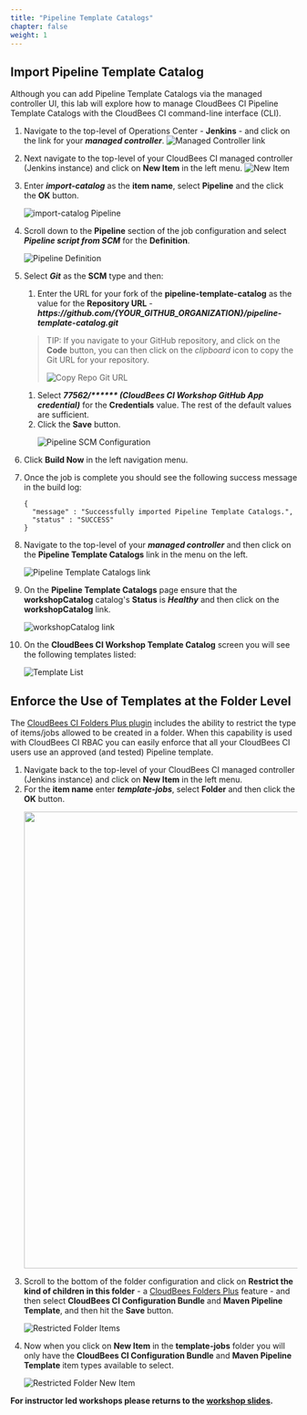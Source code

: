 ```yaml
---
title: "Pipeline Template Catalogs"
chapter: false
weight: 1
---
```


## Import Pipeline Template Catalog
Although you can add Pipeline Template Catalogs via the managed controller UI, this lab will explore how to manage CloudBees CI Pipeline Template Catalogs with the CloudBees CI command-line interface (CLI). 

1. Navigate to the top-level of Operations Center - **Jenkins** - and click on the link for your ***managed controller***. ![Managed Controller link](managed-controller-link.png?width=60pc)
2. Next navigate to the top-level of your CloudBees CI managed controller (Jenkins instance) and click on **New Item** in the left menu. ![New Item](create-new-item.png?width=60pc)
3. Enter ***import-catalog*** as the **item name**, select **Pipeline** and the click the **OK** button.<p>![import-catalog Pipeline](create-pipeline-item.png?width=60pc)
4. Scroll down to the **Pipeline** section of the job configuration and select ***Pipeline script from SCM*** for the **Definition**. <p>![Pipeline Definition](pipeline-definition.png?width=60pc)
5. Select ***Git*** as the **SCM** type and then:
   1. Enter the URL for your fork of the **pipeline-template-catalog** as the value for the **Repository URL** - ***https:\//github.com/{YOUR_GITHUB_ORGANIZATION}/pipeline-template-catalog.git***

   >TIP: If you navigate to your GitHub repository, and click on the **Code** button, you can then click on the *clipboard* icon to copy the Git URL for your repository. <p>![Copy Repo Git URL](copy-repo-url.png?width=40pc)

   1. Select ***77562/\*\*\*\*\*\* (CloudBees CI Workshop GitHub App credential)*** for the **Credentials** value. The rest of the default values are sufficient.
   2. Click the **Save** button. <p>![Pipeline SCM Configuration](pipeline-scm-config.png?width=60pc)
6. Click **Build Now** in the left navigation menu.
7. Once the job is complete you should see the following success message in the build log:
   
   ```
   {
     "message" : "Successfully imported Pipeline Template Catalogs.",
     "status" : "SUCCESS"
   }
   ```

8. Navigate to the top-level of your ***managed controller*** and then click on the **Pipeline Template Catalogs** link in the menu on the left. <p>![Pipeline Template Catalogs link](catalog-link.png?width=60pc)
9. On the **Pipeline Template Catalogs** page ensure that the **workshopCatalog** catalog's **Status** is ***Healthy*** and then click on the **workshopCatalog** link. <p>![workshopCatalog link](workshopcatalog-link.png?width=50pc)
10. On the **CloudBees CI Workshop Template Catalog** screen you will see the following templates listed: <p>![Template List](workshop-template-list.png?width=50pc)

## Enforce the Use of Templates at the Folder Level
The [CloudBees CI Folders Plus plugin](https://docs.cloudbees.com/docs/cloudbees-ci/latest/cloud-secure-guide/folders-plus) includes the ability to restrict the type of items/jobs allowed to be created in a folder. When this capability is used with CloudBees CI RBAC you can easily enforce that all your CloudBees CI users use an approved (and tested) Pipeline template.

1. Navigate back to the top-level of your CloudBees CI managed controller (Jenkins instance) and click on **New Item** in the left menu.
2. For the **item name** enter ***template-jobs***, select **Folder** and then click the **OK** button. <p><img src="new-folder-click.png" width=800/>
3. Scroll to the bottom of the folder configuration and click on **Restrict the kind of children in this folder** - a [CloudBees Folders Plus](https://docs.cloudbees.com/docs/cloudbees-core/latest/cloud-secure-guide/folders-plus) feature - and then select **CloudBees CI Configuration Bundle** and **Maven Pipeline Template**, and then hit the **Save** button. <p>![Restricted Folder Items](restricted-items-check.png?width=60pc)
4. Now when you click on **New Item** in the **template-jobs** folder you will only have the **CloudBees CI Configuration Bundle** and **Maven Pipeline Template** item types available to select.<p>![Restricted Folder New Item](restricted-folder-new-item.png?width=60pc)
   
**For instructor led workshops please returns to the [workshop slides](https://cloudbees-days.github.io/core-rollout-flow-workshop/cloudbees-ci/#31).**
